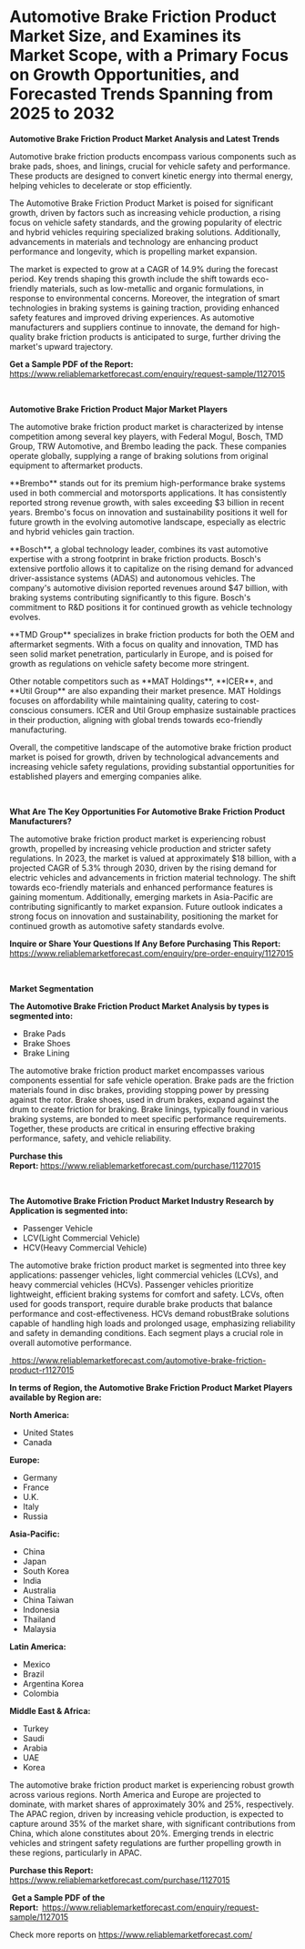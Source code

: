 <p><h1>Automotive Brake Friction Product Market Size, and Examines its Market Scope, with a Primary Focus on Growth Opportunities, and Forecasted Trends Spanning from 2025 to 2032</h1></p><p><strong>Automotive Brake Friction Product Market Analysis and Latest Trends</strong></p>
<p><p>Automotive brake friction products encompass various components such as brake pads, shoes, and linings, crucial for vehicle safety and performance. These products are designed to convert kinetic energy into thermal energy, helping vehicles to decelerate or stop efficiently.</p><p>The Automotive Brake Friction Product Market is poised for significant growth, driven by factors such as increasing vehicle production, a rising focus on vehicle safety standards, and the growing popularity of electric and hybrid vehicles requiring specialized braking solutions. Additionally, advancements in materials and technology are enhancing product performance and longevity, which is propelling market expansion.</p><p>The market is expected to grow at a CAGR of 14.9% during the forecast period. Key trends shaping this growth include the shift towards eco-friendly materials, such as low-metallic and organic formulations, in response to environmental concerns. Moreover, the integration of smart technologies in braking systems is gaining traction, providing enhanced safety features and improved driving experiences. As automotive manufacturers and suppliers continue to innovate, the demand for high-quality brake friction products is anticipated to surge, further driving the market's upward trajectory.</p></p>
<p><strong>Get a Sample PDF of the Report:&nbsp;</strong> <a href="https://www.reliablemarketforecast.com/enquiry/request-sample/1127015?utm_campaign=3225&utm_medium=2&utm_source=Github&utm_content=ia&utm_term=31032025&utm_id=automotive-brake-friction-product">https://www.reliablemarketforecast.com/enquiry/request-sample/1127015</a></p>
<p>&nbsp;</p>
<p><strong>Automotive Brake Friction Product Major Market Players</strong></p>
<p><p>The automotive brake friction product market is characterized by intense competition among several key players, with Federal Mogul, Bosch, TMD Group, TRW Automotive, and Brembo leading the pack. These companies operate globally, supplying a range of braking solutions from original equipment to aftermarket products.</p><p>**Brembo** stands out for its premium high-performance brake systems used in both commercial and motorsports applications. It has consistently reported strong revenue growth, with sales exceeding $3 billion in recent years. Brembo's focus on innovation and sustainability positions it well for future growth in the evolving automotive landscape, especially as electric and hybrid vehicles gain traction.</p><p>**Bosch**, a global technology leader, combines its vast automotive expertise with a strong footprint in brake friction products. Bosch's extensive portfolio allows it to capitalize on the rising demand for advanced driver-assistance systems (ADAS) and autonomous vehicles. The company's automotive division reported revenues around $47 billion, with braking systems contributing significantly to this figure. Bosch's commitment to R&D positions it for continued growth as vehicle technology evolves.</p><p>**TMD Group** specializes in brake friction products for both the OEM and aftermarket segments. With a focus on quality and innovation, TMD has seen solid market penetration, particularly in Europe, and is poised for growth as regulations on vehicle safety become more stringent. </p><p>Other notable competitors such as **MAT Holdings**, **ICER**, and **Util Group** are also expanding their market presence. MAT Holdings focuses on affordability while maintaining quality, catering to cost-conscious consumers. ICER and Util Group emphasize sustainable practices in their production, aligning with global trends towards eco-friendly manufacturing.</p><p>Overall, the competitive landscape of the automotive brake friction product market is poised for growth, driven by technological advancements and increasing vehicle safety regulations, providing substantial opportunities for established players and emerging companies alike.</p></p>
<p>&nbsp;</p>
<p><strong>What Are The Key Opportunities For Automotive Brake Friction Product Manufacturers?</strong></p>
<p><p>The automotive brake friction product market is experiencing robust growth, propelled by increasing vehicle production and stricter safety regulations. In 2023, the market is valued at approximately $18 billion, with a projected CAGR of 5.3% through 2030, driven by the rising demand for electric vehicles and advancements in friction material technology. The shift towards eco-friendly materials and enhanced performance features is gaining momentum. Additionally, emerging markets in Asia-Pacific are contributing significantly to market expansion. Future outlook indicates a strong focus on innovation and sustainability, positioning the market for continued growth as automotive safety standards evolve.</p></p>
<p><strong>Inquire or Share Your Questions If Any Before Purchasing This Report:</strong> <a href="https://www.reliablemarketforecast.com/enquiry/pre-order-enquiry/1127015?utm_campaign=3225&utm_medium=2&utm_source=Github&utm_content=ia&utm_term=31032025&utm_id=automotive-brake-friction-product">https://www.reliablemarketforecast.com/enquiry/pre-order-enquiry/1127015</a></p>
<p>&nbsp;</p>
<p><strong>Market Segmentation</strong></p>
<p><strong>The Automotive Brake Friction Product Market Analysis by types is segmented into:</strong></p>
<p><ul><li>Brake Pads</li><li>Brake Shoes</li><li>Brake Lining</li></ul></p>
<p><p>The automotive brake friction product market encompasses various components essential for safe vehicle operation. Brake pads are the friction materials found in disc brakes, providing stopping power by pressing against the rotor. Brake shoes, used in drum brakes, expand against the drum to create friction for braking. Brake linings, typically found in various braking systems, are bonded to meet specific performance requirements. Together, these products are critical in ensuring effective braking performance, safety, and vehicle reliability.</p></p>
<p><strong>Purchase this Report:&nbsp;</strong><a href="https://www.reliablemarketforecast.com/purchase/1127015?utm_campaign=3225&utm_medium=2&utm_source=Github&utm_content=ia&utm_term=31032025&utm_id=automotive-brake-friction-product">https://www.reliablemarketforecast.com/purchase/1127015</a></p>
<p>&nbsp;</p>
<p><strong>The Automotive Brake Friction Product Market Industry Research by Application is segmented into:</strong></p>
<p><ul><li>Passenger Vehicle</li><li>LCV(Light Commercial Vehicle)</li><li>HCV(Heavy Commercial Vehicle)</li></ul></p>
<p><p>The automotive brake friction product market is segmented into three key applications: passenger vehicles, light commercial vehicles (LCVs), and heavy commercial vehicles (HCVs). Passenger vehicles prioritize lightweight, efficient braking systems for comfort and safety. LCVs, often used for goods transport, require durable brake products that balance performance and cost-effectiveness. HCVs demand robustBrake solutions capable of handling high loads and prolonged usage, emphasizing reliability and safety in demanding conditions. Each segment plays a crucial role in overall automotive performance.</p></p>
<p><a href="https://www.reliablemarketforecast.com/automotive-brake-friction-product-r1127015?utm_campaign=3225&utm_medium=2&utm_source=Github&utm_content=ia&utm_term=31032025&utm_id=automotive-brake-friction-product">&nbsp;https://www.reliablemarketforecast.com/automotive-brake-friction-product-r1127015</a></p>
<p><strong>In terms of Region, the Automotive Brake Friction Product Market Players available by Region are:</strong></p>
<p>
    <p> <strong> North America: </strong>
        <ul>
            <li>United States</li>
            <li>Canada</li>
        </ul>
        </p> 
    <p> <strong> Europe: </strong>
        <ul>
            <li>Germany</li>
            <li>France</li>
            <li>U.K.</li>
            <li>Italy</li>
            <li>Russia</li>
        </ul>
        </p> 
    <p> <strong> Asia-Pacific: </strong>
        <ul>
            <li>China</li>
            <li>Japan</li>
            <li>South Korea</li>
            <li>India</li>
            <li>Australia</li>
            <li>China Taiwan</li>
            <li>Indonesia</li>
            <li>Thailand</li>
            <li>Malaysia</li>
        </ul>
        </p> 
    <p> <strong> Latin America: </strong>
        <ul>
            <li>Mexico</li>
            <li>Brazil</li>
            <li>Argentina Korea</li>
            <li>Colombia</li>
        </ul>
        </p> 
    <p> <strong> Middle East & Africa: </strong>
        <ul>
            <li>Turkey</li>
            <li>Saudi</li>
            <li>Arabia</li>
            <li>UAE</li>
            <li>Korea</li>
        </ul>
    </p>
    </p>
<p><p>The automotive brake friction product market is experiencing robust growth across various regions. North America and Europe are projected to dominate, with market shares of approximately 30% and 25%, respectively. The APAC region, driven by increasing vehicle production, is expected to capture around 35% of the market share, with significant contributions from China, which alone constitutes about 20%. Emerging trends in electric vehicles and stringent safety regulations are further propelling growth in these regions, particularly in APAC.</p></p>
<p><strong>Purchase this Report: </strong><a href="https://www.reliablemarketforecast.com/purchase/1127015?utm_campaign=3225&utm_medium=2&utm_source=Github&utm_content=ia&utm_term=31032025&utm_id=automotive-brake-friction-product">https://www.reliablemarketforecast.com/purchase/1127015</a></p>
<p>&nbsp;<strong>Get a Sample PDF of the Report:&nbsp;&nbsp;</strong><a href="https://www.reliablemarketforecast.com/enquiry/request-sample/1127015?utm_campaign=3225&utm_medium=2&utm_source=Github&utm_content=ia&utm_term=31032025&utm_id=automotive-brake-friction-product">https://www.reliablemarketforecast.com/enquiry/request-sample/1127015</a></p>
<p><strong></strong></p>
<p>Check more reports on <a href="https://www.reliablemarketforecast.com/?utm_campaign=3225&utm_medium=2&utm_source=Github&utm_content=ia&utm_term=31032025&utm_id=automotive-brake-friction-product">https://www.reliablemarketforecast.com/</a></p>